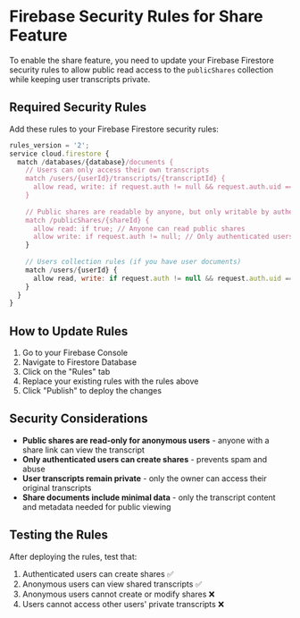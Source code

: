 # Firebase Security Rules for Share Feature

To enable the share feature, you need to update your Firebase Firestore security rules to allow public read access to the `publicShares` collection while keeping user transcripts private.

## Required Security Rules

Add these rules to your Firebase Firestore security rules:

```javascript
rules_version = '2';
service cloud.firestore {
  match /databases/{database}/documents {
    // Users can only access their own transcripts
    match /users/{userId}/transcripts/{transcriptId} {
      allow read, write: if request.auth != null && request.auth.uid == userId;
    }
    
    // Public shares are readable by anyone, but only writable by authenticated users
    match /publicShares/{shareId} {
      allow read: if true; // Anyone can read public shares
      allow write: if request.auth != null; // Only authenticated users can create/update shares
    }
    
    // Users collection rules (if you have user documents)
    match /users/{userId} {
      allow read, write: if request.auth != null && request.auth.uid == userId;
    }
  }
}
```

## How to Update Rules

1. Go to your Firebase Console
2. Navigate to Firestore Database
3. Click on the "Rules" tab
4. Replace your existing rules with the rules above
5. Click "Publish" to deploy the changes

## Security Considerations

- **Public shares are read-only for anonymous users** - anyone with a share link can view the transcript
- **Only authenticated users can create shares** - prevents spam and abuse
- **User transcripts remain private** - only the owner can access their original transcripts
- **Share documents include minimal data** - only the transcript content and metadata needed for public viewing

## Testing the Rules

After deploying the rules, test that:
1. Authenticated users can create shares ✅
2. Anonymous users can view shared transcripts ✅
3. Anonymous users cannot create or modify shares ❌
4. Users cannot access other users' private transcripts ❌